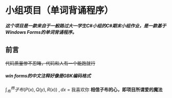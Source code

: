 # 小组项目（单词背诵程序）
***这个项目是一款来自于一般路过大一学生C#小组的C#期末小组作业，是一款基于Windows Forms的单词背诵程序。***
</br>
## 前言
~~代码质量惨不忍睹，代码和人有一个能跑就行~~
#### ***win forms的中文注释好像是GBK编码格式*** 
$\int_{布}^{杨} 子布(P(x),Q(y),R(x)) \ ,dx$ = 我喜欢你
**相信子布的心，即项目所谓爱的魔法**
